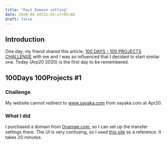 ```yaml
---
title: "Day1 Domain setting"
date: 2020-04-20T21:55:17+09:00
draft: false
---
```


## Introduction
One day, my friend shared this article; [100 DAYS - 100 PROJECTS CHALLENGE](https://www.florin-pop.com/blog/2019/09/100-days-100-projects/) with me and I was so influenced that I decided to start similar one.
Today (Arp20 2020) is the first day to be remembered.


## 100Days 100Projects #1
### Challenge
My website cannot redirect to www.sayaka.com from sayaka.com at Apr20.

### What I did
I purchased a domain from [Onamae.com](https://www.onamae.com), so I can set up the transfer settings there.
The UI is very confusing, so I used [this site](https://www.dj-mope.com/entry/onamae_urltensou_settei) as a reference.
It takes 20 minutes.









